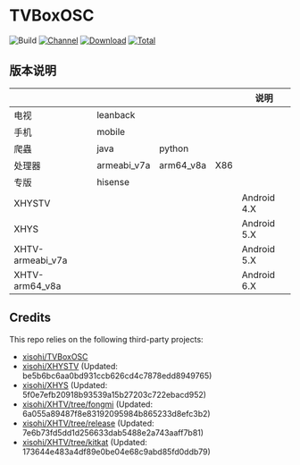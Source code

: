 # TVBoxOSC

![Build](https://shields.io/github/actions/workflow/status/xisohi/TVBoxOSC/test.yml?branch=master&logo=github&label=Build)
[![Channel](https://img.shields.io/badge/Follow-Gitee-blue.svg?logo=Gitee)](https://gitee.com/xisohi/XHYSosc/releases)
[![Download](https://img.shields.io/github/v/release/xisohi/TVBoxOSC?color=orange&logoColor=orange&label=Download&logo=DocuSign)](https://github.com/xisohi/TVBoxOSC/releases/latest) 
[![Total](https://shields.io/github/downloads/xisohi/TVBoxOSC/total?logo=Bookmeter&label=Counts&logoColor=yellow&color=yellow)](https://github.com/xisohi/TVBoxOSC/releases)

## 版本说明


|                  |     |           |     | 说明 |
|------------------|-------------|-----------|-----|----|
| 电视               | leanback    |           |     |    |
| 手机               | mobile      |           |     |    |
| 爬蟲               | java        | python    |     |    |
| 处理器              | armeabi_v7a | arm64_v8a | X86 |    |
| 专版               | hisense     |           |     |    |
| XHYSTV           |             |           |     | Android 4.X |
| XHYS             |             |           |     | Android 5.X |
| XHTV-armeabi_v7a |             |           |     | Android 5.X |
| XHTV-arm64_v8a   |             |           |     | Android 6.X |

## Credits
This repo relies on the following third-party projects:
- [xisohi/TVBoxOSC](https://github.com/xisohi/TVBoxOSC)
- [xisohi/XHYSTV](https://github.com/xisohi/XHYSTV) (Updated: be5b6bc6aa0bd931ccb626cd4c7878edd8949765)
- [xisohi/XHYS](https://github.com/xisohi/XHYS) (Updated: 5f0e7efb20918b93539a15b27203c722ebacd952)
- [xisohi/XHTV/tree/fongmi](https://github.com/xisohi/XHTV/tree/fongmi) (Updated: 6a055a89487f8e83192095984b865233d8efc3b2)
- [xisohi/XHTV/tree/release](https://github.com/xisohi/XHTV/tree/release) (Updated: 7e6b73fd5dd1d256633dab5488e2a743aaff7b81)
- [xisohi/XHTV/tree/kitkat](https://github.com/xisohi/XHTV/tree/kitkat) (Updated: 173644e483a4df89e0be04e68c9abd85fd0ddb79)
